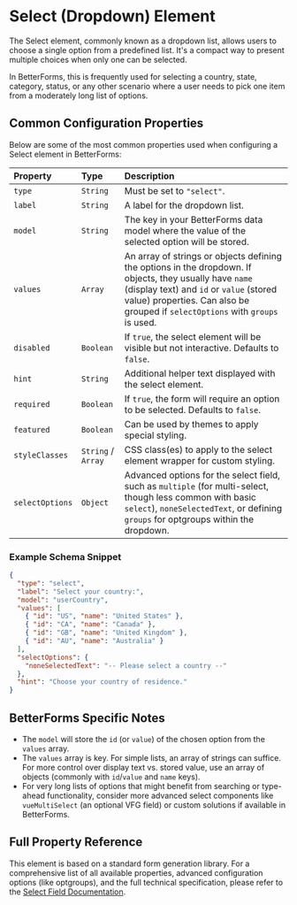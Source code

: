 # Select (Dropdown) Element

The Select element, commonly known as a dropdown list, allows users to choose a single option from a predefined list. It's a compact way to present multiple choices when only one can be selected.

In BetterForms, this is frequently used for selecting a country, state, category, status, or any other scenario where a user needs to pick one item from a moderately long list of options.

## Common Configuration Properties

Below are some of the most common properties used when configuring a Select element in BetterForms:

| Property       | Type    | Description                                                                                                |
| :------------- | :------ | :--------------------------------------------------------------------------------------------------------- |
| `type`         | `String`| Must be set to `"select"`.                                                                               |
| `label`        | `String`| A label for the dropdown list.                                                                             |
| `model`        | `String`| The key in your BetterForms data model where the value of the selected option will be stored.                |
| `values`       | `Array` | An array of strings or objects defining the options in the dropdown. If objects, they usually have `name` (display text) and `id` or `value` (stored value) properties. Can also be grouped if `selectOptions` with `groups` is used. |
| `disabled`     | `Boolean`| If `true`, the select element will be visible but not interactive. Defaults to `false`.                    |
| `hint`         | `String`| Additional helper text displayed with the select element.                                                    |
| `required`     | `Boolean`| If `true`, the form will require an option to be selected. Defaults to `false`.                            |
| `featured`     | `Boolean`| Can be used by themes to apply special styling.                                                            |
| `styleClasses` | `String` / `Array` | CSS class(es) to apply to the select element wrapper for custom styling.                                   |
| `selectOptions`| `Object`| Advanced options for the select field, such as `multiple` (for multi-select, though less common with basic `select`), `noneSelectedText`, or defining `groups` for optgroups within the dropdown. |

### Example Schema Snippet

```json
{
  "type": "select",
  "label": "Select your country:",
  "model": "userCountry",
  "values": [
    { "id": "US", "name": "United States" },
    { "id": "CA", "name": "Canada" },
    { "id": "GB", "name": "United Kingdom" },
    { "id": "AU", "name": "Australia" }
  ],
  "selectOptions": {
    "noneSelectedText": "-- Please select a country --"
  },
  "hint": "Choose your country of residence."
}
```

## BetterForms Specific Notes

*   The `model` will store the `id` (or `value`) of the chosen option from the `values` array.
*   The `values` array is key. For simple lists, an array of strings can suffice. For more control over display text vs. stored value, use an array of objects (commonly with `id`/`value` and `name` keys).
*   For very long lists of options that might benefit from searching or type-ahead functionality, consider more advanced select components like `vueMultiSelect` (an optional VFG field) or custom solutions if available in BetterForms.

## Full Property Reference

This element is based on a standard form generation library. For a comprehensive list of all available properties, advanced configuration options (like optgroups), and the full technical specification, please refer to the [Select Field Documentation](https://vue-generators.gitbook.io/vue-generators/fields/core-fields/select). 